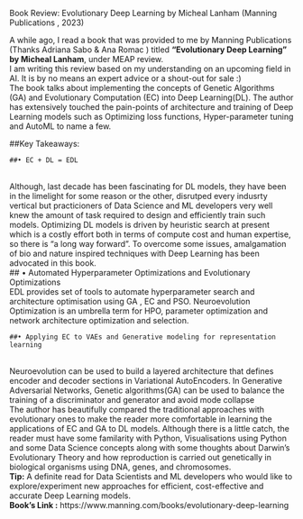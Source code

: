 Book Review: Evolutionary Deep Learning by Micheal Lanham (Manning Publications , 2023)

A while ago, I read a book that was provided to me by Manning Publications (Thanks Adriana Sabo & Ana Romac ) titled <b>“Evolutionary Deep Learning” by Micheal Lanham</b>, under MEAP review.
<br />
I am writing this review based on my understanding on an upcoming field in AI. It is by no means an expert advice or a shout-out for sale :)
<br />
The book talks about implementing the concepts of Genetic Algorithms (GA) and Evolutionary Computation (EC) into Deep Learning(DL). The author has extensively touched the pain-points of architecture and training of Deep Learning models such as Optimizing loss functions, Hyper-parameter tuning and AutoML to name a few.

##Key Takeaways:

    ##• EC + DL = EDL
<br />
	Although, last decade has been fascinating for DL models, they have been in the limelight	for some  reason or the other, disrutped every indusrty vertical but practicioners of Data 	Science and ML developers very well knew the amount of task required to design and 	efficiently train such models. Optimizing DL models is driven by heuristic search at present 	which is a costly effort both in terms of compute cost and human expertise, so there is “a 	long way forward”. To overcome some issues, amalgamation of bio and nature inspired 	techniques with Deep Learning has been advocated  in this book.  
<br />
   ## • Automated Hyperparameter Optimizations and Evolutionary Optimizations
 <br />     
	EDL provides set of tools to automate hyperparameter search and architecture optimisation 	using GA , EC and PSO. Neuroevolution Optimization is an umbrella term for HPO, 	parameter optimization and network architecture optimization and selection. 
<br />

    ##• Applying EC to VAEs and Generative modeling for representation learning
<br />      
      Neuroevolution can be used to build a layered architecture that defines encoder and decoder sections in Variational AutoEncoders. In Generative Adversarial Networks, Genetic algorithms(GA) can be used to balance the training of a discriminator and generator and avoid mode collapse
<br />
The author has beautifully compared the traditional approaches with evolutionary ones to make the reader more comfortable in learning the applications of EC and GA to DL models. Although there is a little catch, the reader must have some familarity with Python, Visualisations using Python and some Data Science concepts along with some thoughts about Darwin’s Evolutionary Theory and how reproduction is carried out genetically in biological organisms using DNA, genes, and chromosomes.   
<br />
<b>Tip:</b> A definite read for Data Scientists and ML developers who would like to explore/experiment new approaches for efficient, cost-effective and accurate Deep Learning models.
<br />
<b>Book’s Link :</b><a> https://www.manning.com/books/evolutionary-deep-learning</a>
